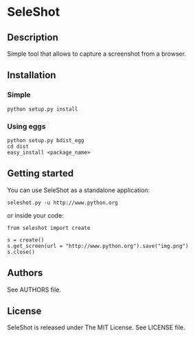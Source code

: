 ﻿SeleShot
========

Description
-----------

Simple tool that allows to capture a screenshot from a browser.

Installation
------------

### Simple

    python setup.py install

### Using eggs

    python setup.py bdist_egg
    cd dist
    easy_install <package_name>

Getting started
---------------

You can use SeleShot as a standalone application:

    seleshot.py -u http://www.python.org

or inside your code:

    from seleshot import create

    s = create()
    s.get_screen(url = "http://www.python.org").save("img.png")
    s.close()

Authors
-------

See AUTHORS file.

License
-------

SeleShot is released under The MIT License. See LICENSE file.
